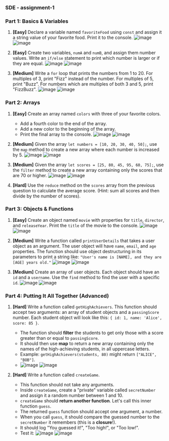 ### SDE - assignment-1

### Part 1: Basics & Variables

1. **[Easy]** Declare a variable named `favoriteFood` using `const` and assign it a string value of your favorite food. Print it to the console.
   ![image](https://github.com/user-attachments/assets/82de751a-da7b-4593-82d7-caa12abd097b)
   ![image](https://github.com/user-attachments/assets/3d22ba35-ee2d-4ea0-b511-61af94c03f15)

2. **[Easy]** Create two variables, `numA` and `numB`, and assign them number values. Write an `if/else` statement to print which number is larger or if they are equal.
   ![image](https://github.com/user-attachments/assets/88f4968a-86bd-43b5-aa15-373a0c38158e)
   ![image](https://github.com/user-attachments/assets/413987e2-b029-4e49-9469-e49b0364c579)
   
3. **[Medium]** Write a `for` loop that prints the numbers from 1 to 20. For multiples of 3, print "Fizz" instead of the number. For multiples of 5, print "Buzz". For numbers which are multiples of both 3 and 5, print "FizzBuzz".
   ![image](https://github.com/user-attachments/assets/8b23712b-14e8-4288-93f4-c61ce1621f1f)
   ![image](https://github.com/user-attachments/assets/e74f3cdc-e714-4a59-b122-a6d10d413822)

### Part 2: Arrays

1. **[Easy]** Create an array named `colors` with three of your favorite colors.
    - Add a fourth color to the end of the array.
    - Add a new color to the beginning of the array.
    - Print the final array to the console.
      ![image](https://github.com/user-attachments/assets/8df26973-91da-43fa-9e1a-6fa1472f5b7a)
      ![image](https://github.com/user-attachments/assets/69353264-4b1a-421c-b30e-25f853f9115a)

2. **[Medium]** Given the array `let numbers = [10, 20, 30, 40, 50];`, use the `map` method to create a new array where each number is increased by 5.
      ![image](https://github.com/user-attachments/assets/ca9762c5-36ae-42db-968c-947d57118a22)
      ![image](https://github.com/user-attachments/assets/bc3c2915-bb7a-4c5b-b64c-a90e2569f5a8)
   
3. **[Medium]** Given the array `let scores = [25, 80, 45, 95, 60, 75];`, use the `filter` method to create a new array containing only the scores that are 70 or higher.
      ![image](https://github.com/user-attachments/assets/4989054b-ad52-4dd0-97dc-c69ebf4aae48)
      ![image](https://github.com/user-attachments/assets/670ad591-717f-47da-832c-4d0f35a19080)

4. **[Hard]** Use the `reduce` method on the `scores` array from the previous question to calculate the average score. (Hint: sum all scores and then divide by the number of scores).

### Part 3: Objects & Functions

1. **[Easy]** Create an object named `movie` with properties for `title`, `director`, and `releaseYear`. Print the `title` of the movie to the console.
   ![image](https://github.com/user-attachments/assets/5a15d190-aa9d-49a3-ad4a-fc32358fa64f)
   ![image](https://github.com/user-attachments/assets/dc7ba71a-0a13-4ce4-8fac-6e9f91f62bea)

2. **[Medium]** Write a function called `printUserDetails` that takes a user object as an argument. The user object will have `name`, `email`, and `age` properties. The function should use object destructuring in its parameters to print a string like: `"User's name is [NAME], and they are [AGE] years old."`
   ![image](https://github.com/user-attachments/assets/84746efd-1a5e-4bb8-9190-6543a7ec745b)
   ![image](https://github.com/user-attachments/assets/ae28f4e4-8584-4338-89ab-bfa13f590a2c)

3. **[Medium]** Create an array of user objects. Each object should have an `id` and a `username`. Use the `find` method to find the user with a specific `id`.
   ![image](https://github.com/user-attachments/assets/6ee7fa53-643e-4755-a0cf-635f1cd583b7)
   ![image](https://github.com/user-attachments/assets/b57f886d-0286-4eca-a203-7f04a09b8fa5)

### Part 4: Putting It All Together (Advanced)

1. **[Hard]** Write a function called `getHighAchievers`. This function should accept two arguments: an array of student objects and a `passingScore` number. Each student object will look like this: `{ id: 1, name: 'Alice', score: 85 }`.
    - The function should **filter** the students to get only those with a score greater than or equal to `passingScore`.
    - It should then use **map** to return a new array containing only the names of the high-achieving students, in all uppercase letters.
    - Example: `getHighAchievers(students, 80)` might return `["ALICE", "BOB"]`.
    - ![image](https://github.com/user-attachments/assets/2a3e980a-9ae5-492d-b275-2369cb873ced)
      ![image](https://github.com/user-attachments/assets/e2fbcd14-6a83-4e52-89fa-d103d2967e1d)

2. **[Hard]** Write a function called `createGame`.
    - This function should not take any arguments.
    - Inside `createGame`, create a "private" variable called `secretNumber` and assign it a random number between 1 and 10.
    - `createGame` should **return another function**. Let's call this inner function `guess`.
    - The returned `guess` function should accept one argument, a number.
    - When you call `guess`, it should compare the guessed number to the `secretNumber` it remembers (this is a **closure**!).
    - It should log "You guessed it!", "Too high!", or "Too low!".
    - Test it:
   ![image](https://github.com/user-attachments/assets/0d894940-622a-4398-9077-dbdfcfa491cf)
   ![image](https://github.com/user-attachments/assets/f9d3e28e-e835-4037-b0bf-f9cf41c45a38)
